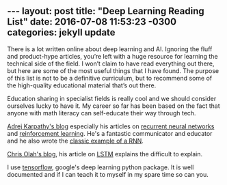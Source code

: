  ---                                                                                                                                                                                          layout: post
 title:  "Deep Learning Reading List"
 date:   2016-07-08 11:53:23 -0300
 categories: jekyll update
 ---

There is a lot written online about deep learning and AI. Ignoring the fluff and product-hype articles, you’re left with a huge resource for learning the technical side of the field. I won’t claim to have read everything out there, but here are some of the most useful things that I have found. The purpose of this list is not to be a definitive curriculum, but to recommend some of the high-quality educational material that’s out there. 

Education sharing in specialist fields is really cool and we should consider ourselves lucky to have it. My career so far has been based on the fact that anyone with math literacy can self-educate their way through tech.

[Adrej Karpathy's blog](http://karpathy.github.io/) especially his articles on [recurrent neural networks](http://karpathy.github.io/2015/05/21/rnn-effectiveness/) and [reinforcement learning](http://karpathy.github.io/2016/05/31/rl/). He's a fantastic communicator and educator and he also wrote the [classic example of a RNN](https://github.com/karpathy/char-rnn).

[Chris Olah's blog](http://colah.github.io/), his article on [LSTM](http://colah.github.io/posts/2015-08-Understanding-LSTMs/) explains the difficult to explain.

I use [tensorflow](https://www.tensorflow.org/), google's deep learning python package. It is well documented and if I can teach it to myself in my spare time so can you.
